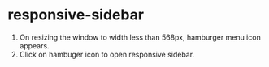 # responsive-sidebar

1. On resizing the window to width less than 568px, hamburger menu icon appears.
2. Click on hambuger icon to open responsive sidebar.
